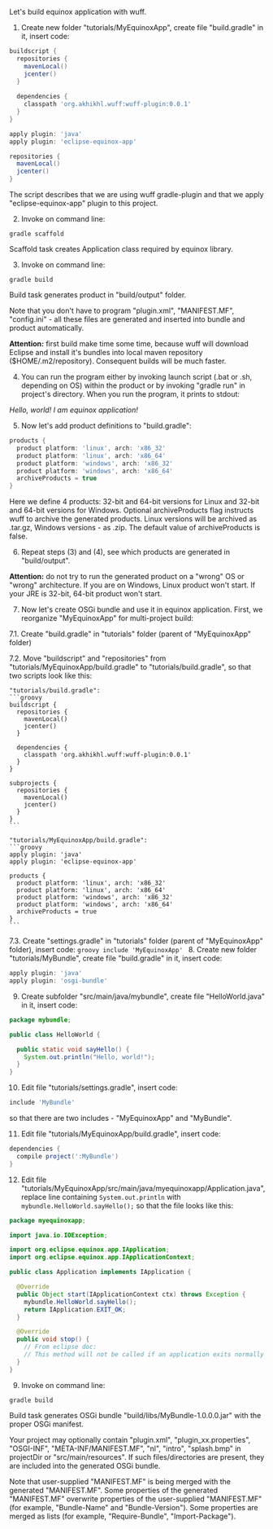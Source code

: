 Let's build equinox application with wuff.

1. Create new folder "tutorials/MyEquinoxApp", create file "build.gradle" in it, insert code:

  ```groovy
  buildscript {
    repositories {
      mavenLocal()
      jcenter()
    }
    
    dependencies {
      classpath 'org.akhikhl.wuff:wuff-plugin:0.0.1'
    }
  }

  apply plugin: 'java'
  apply plugin: 'eclipse-equinox-app'

  repositories {
    mavenLocal()
    jcenter()
  }
  ```

  The script describes that we are using wuff gradle-plugin
  and that we apply "eclipse-equinox-app" plugin to this project.

2. Invoke on command line:
  ```shell
  gradle scaffold
  ```
  Scaffold task creates Application class required by equinox library.

3. Invoke on command line:
  ```shell
  gradle build
  ```
  Build task generates product in "build/output" folder.

  Note that you don't have to program "plugin.xml", "MANIFEST.MF", "config.ini" - all these files are generated and inserted into bundle and product automatically.

  **Attention:** first build make time some time, because wuff will download Eclipse and install it's bundles into local maven repository ($HOME/.m2/repository). Consequent builds will be much faster.

4. You can run the program either by invoking launch script (.bat or .sh, depending on OS) within the product or by invoking "gradle run" in project's directory. When you run the program, it prints to stdout:
  
  *Hello, world! I am equinox application!*

5. Now let's add product definitions to "build.gradle":
  ```groovy
  products {
    product platform: 'linux', arch: 'x86_32'
    product platform: 'linux', arch: 'x86_64'
    product platform: 'windows', arch: 'x86_32'
    product platform: 'windows', arch: 'x86_64'
    archiveProducts = true
  }
  ```
  Here we define 4 products: 32-bit and 64-bit versions for Linux and 32-bit and 64-bit versions for Windows.
  Optional archiveProducts flag instructs wuff to archive the generated products. Linux versions will be 
  archived as .tar.gz, Windows versions - as .zip. The default value of archiveProducts is false.

6. Repeat steps (3) and (4), see which products are generated in "build/output".

  **Attention:** do not try to run the generated product on a "wrong" OS or "wrong" architecture. 
  If you are on Windows, Linux product won't start. If your JRE is 32-bit, 64-bit product won't start.

7. Now let's create OSGi bundle and use it in equinox application. First, we reorganize "MyEquinoxApp" for multi-project build:

  7.1. Create "build.gradle" in "tutorials" folder (parent of "MyEquinoxApp" folder) 

  7.2. Move "buildscript" and "repositories" from "tutorials/MyEquinoxApp/build.gradle" to "tutorials/build.gradle", so that two scripts look like this:

    "tutorials/build.gradle":
    ```groovy
    buildscript {
      repositories {
        mavenLocal()
        jcenter()
      }
      
      dependencies {
        classpath 'org.akhikhl.wuff:wuff-plugin:0.0.1'
      }
    }

    subprojects {
      repositories {
        mavenLocal()
        jcenter()
      }
    }
    ```

    "tutorials/MyEquinoxApp/build.gradle":
    ```groovy
    apply plugin: 'java'
    apply plugin: 'eclipse-equinox-app'
      
    products {
      product platform: 'linux', arch: 'x86_32'
      product platform: 'linux', arch: 'x86_64'
      product platform: 'windows', arch: 'x86_32'
      product platform: 'windows', arch: 'x86_64'
      archiveProducts = true
    }
    ```

  7.3. Create "settings.gradle" in "tutorials" folder (parent of "MyEquinoxApp" folder), insert code:
    ```groovy
    include 'MyEquinoxApp'
    ```
8. Create new folder "tutorials/MyBundle", create file "build.gradle" in it, insert code:
  ```groovy
  apply plugin: 'java'
  apply plugin: 'osgi-bundle'
  ```
9. Create subfolder "src/main/java/mybundle", create file "HelloWorld.java" in it, insert code:
  ```java
  package mybundle;

  public class HelloWorld {

    public static void sayHello() {
      System.out.println("Hello, world!");
    }
  }
  ```
10. Edit file "tutorials/settings.gradle", insert code:
  ```groovy
  include 'MyBundle'
  ```
  so that there are two includes - "MyEquinoxApp" and "MyBundle".

11. Edit file "tutorials/MyEquinoxApp/build.gradle", insert code:
  ```groovy
  dependencies {
    compile project(':MyBundle')
  }
  ```

12. Edit file "tutorials/MyEquinoxApp/src/main/java/myequinoxapp/Application.java", replace line containing `System.out.println` with `mybundle.HelloWorld.sayHello();` so that the file looks like this:
  ```java
  package myequinoxapp;

  import java.io.IOException;

  import org.eclipse.equinox.app.IApplication;
  import org.eclipse.equinox.app.IApplicationContext;

  public class Application implements IApplication {

    @Override
    public Object start(IApplicationContext ctx) throws Exception {
      mybundle.HelloWorld.sayHello();
      return IApplication.EXIT_OK;
    }

    @Override
    public void stop() {
      // From eclipse doc:
      // This method will not be called if an application exits normally from the start(IApplicationContext) method. 
    }
  }
  ```

9. Invoke on command line:
  ```shell
  gradle build
  ```
  Build task generates OSGi bundle "build/libs/MyBundle-1.0.0.0.jar" with the proper OSGi manifest. 

  Your project may optionally contain "plugin.xml", "plugin_xx.properties", "OSGI-INF", "META-INF/MANIFEST.MF", "nl", "intro", "splash.bmp" in projectDir or "src/main/resources". If such files/directories are present, they are included into the generated OSGi bundle.

  Note that user-supplied "MANIFEST.MF" is being merged with the generated "MANIFEST.MF". Some properties of the generated "MANIFEST.MF" overwrite properties of the user-supplied "MANIFEST.MF" (for example, "Bundle-Name" and "Bundle-Version"). Some properties are merged as lists (for example, "Require-Bundle", "Import-Package").